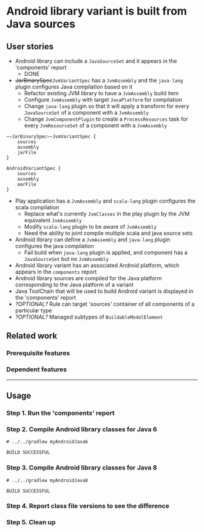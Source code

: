 # Android library variant is built from Java sources

## User stories

- Android library can include a `JavaSourceSet` and it appears in the 'components' report
    - DONE
- ~~JarBinarySpec~~`JvmVariantSpec` has a `JvmAssembly` and the `java-lang` plugin configures Java compilation based on it
    - Refactor existing JVM library to have a `JvmAssembly` build item
    - Configure `JvmAssembly` with target `JavaPlatform` for compilation
    - Change `java-lang` plugin so that it will apply a transform for every `JavaSourceSet` of a component with a `JvmAssembly`
    - Change `JvmComponentPlugin` to create a `ProcessResources` task for every `JvmResourceSet` of a component with a `JvmAssembly`

```
~~JarBinarySpec~~JvmVariantSpec {
    sources
    assembly
    jarFile
}

AndroidVariantSpec {
    sources
    assembly
    aarFile
}
```

- Play application has a `JvmAssembly` and `scala-lang` plugin configures the scala compilation
    - Replace what's currently `JvmClasses` in the play plugin by the JVM equivalent `JvmAssembly`
    - Modify `scala-lang` plugin to be aware of `JvmAssembly`
    - Need the ability to joint compile multiple scala and java source sets
- Android library can define a `JvmAssembly` and `java-lang` plugin configures the java compilation
    - Fail build when `java-lang` plugin is applied, and component has a `JavaSourceSet` but no `JvmAssembly`
- Android library variant has an associated Android platform, which appears in the `components` report
- Android library sources are compiled for the Java platform corresponding to the Java platform of a variant
- Java ToolChain that will be used to build Android variant is displayed in the 'components' report
- _?OPTIONAL?_ Rule can target 'sources' container of all components of a particular type
- _?OPTIONAL?_ Managed subtypes of `BuildableModelElement`

## Related work

### Prerequisite features

### Dependent features

----

## Usage

### Step 1. Run the 'components' report

### Step 2. Compile Android library classes for Java 6

    # ../../gradlew myAndroidJava6

    BUILD SUCCESSFUL

### Step 3. Compile Android library classes for Java 8

    # ../../gradlew myAndroidJava8

    BUILD SUCCESSFUL

### Step 4. Report class file versions to see the difference

### Step 5. Clean up
